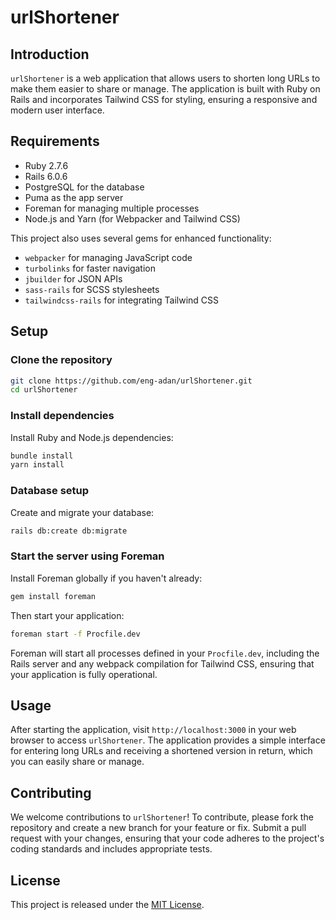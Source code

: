 
# urlShortener

## Introduction
`urlShortener` is a web application that allows users to shorten long URLs to make them easier to share or manage. The application is built with Ruby on Rails and incorporates Tailwind CSS for styling, ensuring a responsive and modern user interface.

## Requirements
- Ruby 2.7.6
- Rails 6.0.6
- PostgreSQL for the database
- Puma as the app server
- Foreman for managing multiple processes
- Node.js and Yarn (for Webpacker and Tailwind CSS)

This project also uses several gems for enhanced functionality:
- `webpacker` for managing JavaScript code
- `turbolinks` for faster navigation
- `jbuilder` for JSON APIs
- `sass-rails` for SCSS stylesheets
- `tailwindcss-rails` for integrating Tailwind CSS

## Setup

### Clone the repository
```bash
git clone https://github.com/eng-adan/urlShortener.git
cd urlShortener
```

### Install dependencies
Install Ruby and Node.js dependencies:
```bash
bundle install
yarn install
```

### Database setup
Create and migrate your database:
```bash
rails db:create db:migrate
```

### Start the server using Foreman
Install Foreman globally if you haven't already:
```bash
gem install foreman
```
Then start your application:
```bash
foreman start -f Procfile.dev
```
Foreman will start all processes defined in your `Procfile.dev`, including the Rails server and any webpack compilation for Tailwind CSS, ensuring that your application is fully operational.

## Usage
After starting the application, visit `http://localhost:3000` in your web browser to access `urlShortener`. The application provides a simple interface for entering long URLs and receiving a shortened version in return, which you can easily share or manage.

## Contributing
We welcome contributions to `urlShortener`! To contribute, please fork the repository and create a new branch for your feature or fix. Submit a pull request with your changes, ensuring that your code adheres to the project's coding standards and includes appropriate tests.

## License
This project is released under the [MIT License](http://opensource.org/licenses/MIT).
